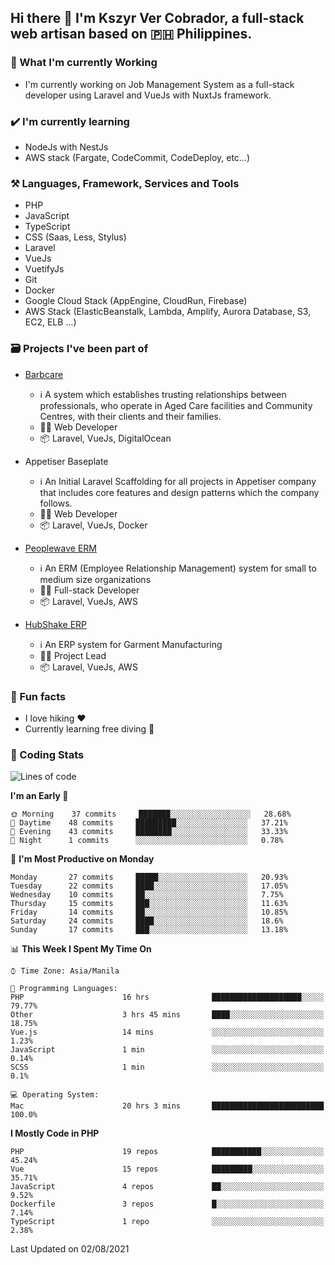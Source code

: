 ## Hi there 👋 I'm Kszyr Ver Cobrador, a full-stack web artisan based on 🇵🇭 Philippines.

### 🚀 What I'm currently Working

- I'm currently working on Job Management System as a full-stack developer using Laravel and VueJs with NuxtJs framework.

### ✔️ I'm currently learning

- NodeJs with NestJs
- AWS stack (Fargate, CodeCommit, CodeDeploy, etc...)

### ⚒️ Languages, Framework, Services and Tools
- PHP
- JavaScript
- TypeScript
- CSS (Saas, Less, Stylus)
- Laravel
- VueJs
- VuetifyJs
- Git
- Docker
- Google Cloud Stack (AppEngine, CloudRun, Firebase)
- AWS Stack (ElasticBeanstalk, Lambda, Amplify, Aurora Database, S3, EC2, ELB ...)


### 🗃 Projects I've been part of

- <a href="https://appetiser.com.au/portfolio/barbcare" target="_blank">Barbcare</a>

  - ℹ️ A system which establishes trusting relationships between professionals, who operate in Aged Care facilities and Community Centres, with their clients and their families.
  - 👨‍💻 Web Developer
  - 📦 Laravel, VueJs, DigitalOcean

- Appetiser Baseplate

  - ℹ️ An Initial Laravel Scaffolding for all projects in Appetiser company that includes core features and design patterns which the company follows.
  - 👨‍💻 Web Developer
  - 📦 Laravel, VueJs, Docker

- <a href="https://peoplewave.co" target="_blank">Peoplewave ERM</a>

  - ℹ️ An ERM (Employee Relationship Management) system for small to medium size organizations
  - 👨‍💻 Full-stack Developer
  - 📦 Laravel, VueJs, AWS

- <a href="https://www.posbang.com/garment-erp" target="_blank">HubShake ERP</a>

  - ℹ️ An ERP system for Garment Manufacturing
  - 👨‍💻 Project Lead
  - 📦 Laravel, VueJs, AWS

### 🌴 Fun facts

- I love hiking ❤️
- Currently learning free diving 🥽

### 🌟 Coding Stats

<!-- WakaTime Stats -->

<!--START_SECTION:waka-->
![Lines of code](https://img.shields.io/badge/From%20Hello%20World%20I%27ve%20Written-492311%20lines%20of%20code-blue)

**I'm an Early 🐤** 

```text
🌞 Morning    37 commits     ███████░░░░░░░░░░░░░░░░░░   28.68% 
🌆 Daytime    48 commits     █████████░░░░░░░░░░░░░░░░   37.21% 
🌃 Evening    43 commits     ████████░░░░░░░░░░░░░░░░░   33.33% 
🌙 Night      1 commits      ░░░░░░░░░░░░░░░░░░░░░░░░░   0.78%

```
📅 **I'm Most Productive on Monday** 

```text
Monday       27 commits     █████░░░░░░░░░░░░░░░░░░░░   20.93% 
Tuesday      22 commits     ████░░░░░░░░░░░░░░░░░░░░░   17.05% 
Wednesday    10 commits     ██░░░░░░░░░░░░░░░░░░░░░░░   7.75% 
Thursday     15 commits     ███░░░░░░░░░░░░░░░░░░░░░░   11.63% 
Friday       14 commits     ██░░░░░░░░░░░░░░░░░░░░░░░   10.85% 
Saturday     24 commits     ████░░░░░░░░░░░░░░░░░░░░░   18.6% 
Sunday       17 commits     ███░░░░░░░░░░░░░░░░░░░░░░   13.18%

```


📊 **This Week I Spent My Time On** 

```text
⌚︎ Time Zone: Asia/Manila

💬 Programming Languages: 
PHP                      16 hrs              ████████████████████░░░░░   79.77% 
Other                    3 hrs 45 mins       ████░░░░░░░░░░░░░░░░░░░░░   18.75% 
Vue.js                   14 mins             ░░░░░░░░░░░░░░░░░░░░░░░░░   1.23% 
JavaScript               1 min               ░░░░░░░░░░░░░░░░░░░░░░░░░   0.14% 
SCSS                     1 min               ░░░░░░░░░░░░░░░░░░░░░░░░░   0.1%

💻 Operating System: 
Mac                      20 hrs 3 mins       █████████████████████████   100.0%

```

**I Mostly Code in PHP** 

```text
PHP                      19 repos            ███████████░░░░░░░░░░░░░░   45.24% 
Vue                      15 repos            █████████░░░░░░░░░░░░░░░░   35.71% 
JavaScript               4 repos             ██░░░░░░░░░░░░░░░░░░░░░░░   9.52% 
Dockerfile               3 repos             █░░░░░░░░░░░░░░░░░░░░░░░░   7.14% 
TypeScript               1 repo              ░░░░░░░░░░░░░░░░░░░░░░░░░   2.38%

```



 Last Updated on 02/08/2021
<!--END_SECTION:waka-->
